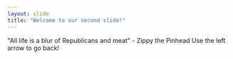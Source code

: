 ```yaml
---
layout: slide
title: "Welcome to our second slide!"
---
```

"All life is a blur of Republicans and meat" - Zippy the Pinhead
Use the left arrow to go back!
